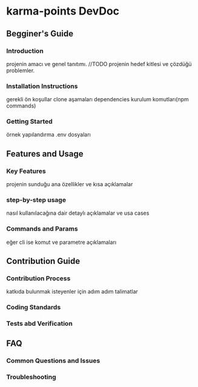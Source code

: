 # karma-points DevDoc

## Begginer's Guide
### Introduction
projenin amacı ve genel tanıtımı. //TODO
projenin hedef kitlesi ve çözdüğü problemler.
### Installation Instructions
gerekli ön koşullar
clone aşamaları
dependencies kurulum komutları(npm commands)
### Getting Started
örnek yapılandırma .env dosyaları

## Features and Usage
### Key Features
projenin sunduğu ana özellikler ve kısa açıklamalar
### step-by-step usage
nasıl kullanılacağına dair detaylı açıklamalar ve usa cases
### Commands and Params
eğer cli ise komut ve parametre açıklamaları


## Contribution Guide
### Contribution Process
katkıda bulunmak isteyenler için adım adım talimatlar
### Coding Standards
### Tests abd Verification

## FAQ
### Common Questions and Issues
### Troubleshooting




